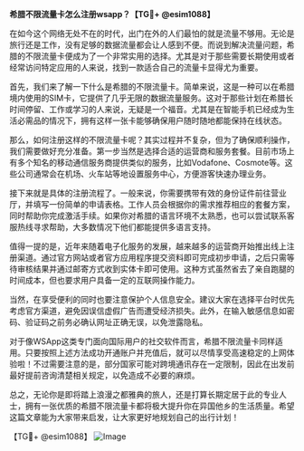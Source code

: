 **希腊不限流量卡怎么注册wsapp？【TG💪+ @esim1088】**

在如今这个网络无处不在的时代，出门在外的人们最怕的就是流量不够用。无论是旅行还是工作，没有足够的数据流量都会让人感到不便。而说到解决流量问题，希腊的不限流量卡便成为了一个非常实用的选择。尤其是对于那些需要长期使用或者经常访问特定应用的人来说，找到一款适合自己的流量卡显得尤为重要。

首先，我们来了解一下什么是希腊的不限流量卡。简单来说，这是一种可以在希腊境内使用的SIM卡，它提供了几乎无限的数据流量服务。这对于那些计划在希腊长时间停留、工作或学习的人来说，无疑是一个福音。尤其是在智能手机已经成为生活必需品的情况下，拥有这样一张卡能够确保用户随时随地都能保持在线状态。

那么，如何注册这样的不限流量卡呢？其实过程并不复杂，但为了确保顺利操作，我们需要做好充分准备。第一步当然是选择合适的运营商和服务套餐。目前市场上有多个知名的移动通信服务商提供类似的服务，比如Vodafone、Cosmote等。这些公司通常会在机场、火车站等地设置服务中心，方便游客快速办理业务。

接下来就是具体的注册流程了。一般来说，你需要携带有效的身份证件前往营业厅，并填写一份简单的申请表格。工作人员会根据你的需求推荐相应的套餐方案，同时帮助你完成激活手续。如果你对希腊的语言环境不太熟悉，也可以尝试联系客服热线寻求帮助，大多数情况下他们都能提供多语言支持。

值得一提的是，近年来随着电子化服务的发展，越来越多的运营商开始推出线上注册渠道。通过官方网站或者官方应用程序提交资料即可完成初步申请，之后只需等待审核结果并通过邮寄方式收到实体卡即可使用。这种方式虽然省去了亲自跑腿的时间成本，但也要求用户具备一定的互联网操作能力。

当然，在享受便利的同时也要注意保护个人信息安全。建议大家在选择平台时优先考虑官方渠道，避免因误信虚假广告而遭受经济损失。此外，在输入敏感信息如密码、验证码之前务必确认网址正确无误，以免泄露隐私。

对于像WSApp这类专门面向国际用户的社交软件而言，希腊不限流量卡同样适用。只要按照上述方法成功开通账户并充值后，就可以尽情享受高速稳定的上网体验啦！不过需要注意的是，部分国家可能对跨境通讯存在一定限制，因此在出发前最好提前咨询清楚相关规定，以免造成不必要的麻烦。

总之，无论你是即将踏上浪漫之都雅典的旅人，还是打算长期定居于此的专业人士，拥有一张优质的希腊不限流量卡都将极大提升你在异国他乡的生活质量。希望这篇文章能为大家带来启发，让大家更好地规划自己的出行计划！

【TG💪+ @esim1088】
![Image](https://i.postimg.cc/4NQfJmqS/Snipaste-2025-05-13-00-14-12.png)